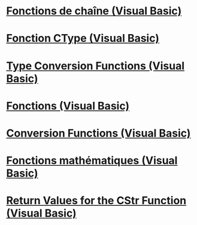 # [Fonctions de chaîne (Visual Basic)](string-functions.md)
# [Fonction CType (Visual Basic)](ctype-function.md)
# [Type Conversion Functions (Visual Basic)](type-conversion-functions.md)
# [Fonctions (Visual Basic)](index.md)
# [Conversion Functions (Visual Basic)](conversion-functions.md)
# [Fonctions mathématiques (Visual Basic)](math-functions.md)
# [Return Values for the CStr Function (Visual Basic)](return-values-for-the-cstr-function.md)
